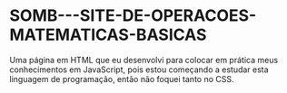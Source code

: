 # SOMB---SITE-DE-OPERACOES-MATEMATICAS-BASICAS
Uma página em HTML que eu desenvolvi para colocar em prática meus conhecimentos em JavaScript, pois estou começando a estudar esta linguagem de programação, então não foquei tanto no CSS.
